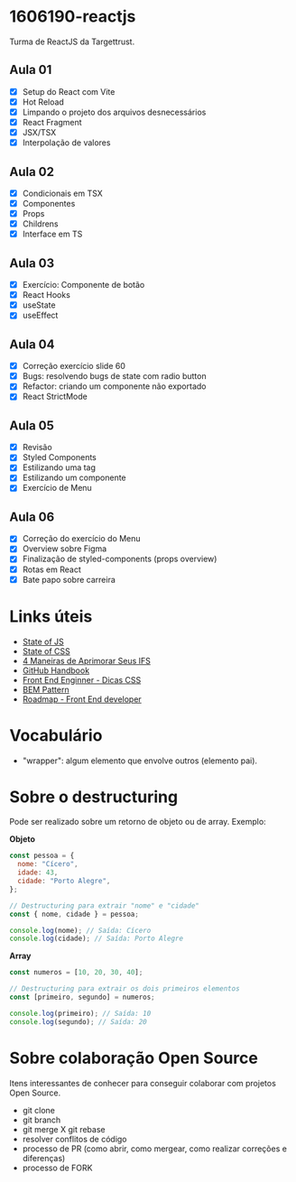 # 1606190-reactjs

Turma de ReactJS da Targettrust.

## Aula 01

- [x] Setup do React com Vite
- [x] Hot Reload
- [x] Limpando o projeto dos arquivos desnecessários
- [x] React Fragment
- [x] JSX/TSX
- [x] Interpolação de valores

## Aula 02

- [x] Condicionais em TSX
- [x] Componentes
- [x] Props
- [x] Childrens
- [x] Interface em TS

## Aula 03

- [x] Exercício: Componente de botão
- [x] React Hooks
- [x] useState
- [x] useEffect

## Aula 04

- [x] Correção exercício slide 60
- [x] Bugs: resolvendo bugs de state com radio button
- [x] Refactor: criando um componente não exportado
- [x] React StrictMode

## Aula 05

- [x] Revisão
- [x] Styled Components
- [x] Estilizando uma tag
- [x] Estilizando um componente
- [x] Exercício de Menu

## Aula 06

- [x] Correção do exercício do Menu
- [x] Overview sobre Figma
- [x] Finalização de styled-components (props overview)
- [x] Rotas em React
- [x] Bate papo sobre carreira

# Links úteis

- [State of JS](https://stateofjs.com/en-US)
- [State of CSS](https://stateofcss.com/en-US)
- [4 Maneiras de Aprimorar Seus IFS](https://www.linkedin.com/posts/isaac-gomes-matos_typescript-javascript-activity-7260263756784435200-wEwr)
- [GitHub Handbook](https://www.linkedin.com/posts/awdhesh-kumar-27427424b_gitgithub-mastery-streamline-your-version-ugcPost-7259194299597086720-P3K1)
- [Front End Enginner - Dicas CSS](https://www.linkedin.com/in/arbaoui-mehdi-793a96154/)
- [BEM Pattern](https://getbem.com/)
- [Roadmap - Front End developer](https://roadmap.sh/frontend)

# Vocabulário

- "wrapper": algum elemento que envolve outros (elemento pai).

# Sobre o destructuring

Pode ser realizado sobre um retorno de objeto ou de array.
Exemplo:

**Objeto**

```js
const pessoa = {
  nome: "Cícero",
  idade: 43,
  cidade: "Porto Alegre",
};

// Destructuring para extrair "nome" e "cidade"
const { nome, cidade } = pessoa;

console.log(nome); // Saída: Cícero
console.log(cidade); // Saída: Porto Alegre
```

**Array**

```js
const numeros = [10, 20, 30, 40];

// Destructuring para extrair os dois primeiros elementos
const [primeiro, segundo] = numeros;

console.log(primeiro); // Saída: 10
console.log(segundo); // Saída: 20
```

# Sobre colaboração Open Source

Itens interessantes de conhecer para conseguir colaborar com projetos Open Source.

- git clone
- git branch
- git merge X git rebase
- resolver conflitos de código
- processo de PR (como abrir, como mergear, como realizar correções e diferenças)
- processo de FORK
